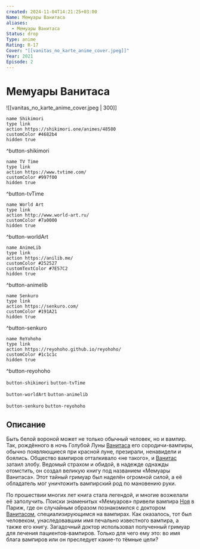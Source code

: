 ```yaml
---
created: 2024-11-04T14:21:25+03:00
Name: Мемуары Ванитаса
aliases:
  - Мемуары Ванитаса
Status: drop
Type: anime
Rating: R-17
Cover: "[[vanitas_no_karte_anime_cover.jpeg]]"
Year: 2021
Episode: 2
---
```


# Мемуары Ванитаса

![[vanitas_no_karte_anime_cover.jpeg | 300]]

```button
name Shikimori
type link
action https://shikimori.one/animes/48580
customColor #4682b4
hidden true
```
^button-shikimori

```button
name TV Time
type link
action https://www.tvtime.com/
customColor #997f00
hidden true
```
^button-tvTime

```button
name World Art
type link
action http://www.world-art.ru/
customColor #7a0000
hidden true
```
^button-worldArt

```button
name AnimeLib
type link
action https://anilib.me/
customColor #252527
customTextColor #7E57C2
hidden true
```
^button-animelib

```button
name Senkuro
type link
action https://senkuro.com/
customColor #191A21
hidden true
```
^button-senkuro

```button
name ReYohoho
type link
action https://reyohoho.github.io/reyohoho/
customColor #1c1c1c
hidden true
```
^button-reyohoho

`button-shikimori` `button-tvTime`

`button-worldArt` `button-animelib`

`button-senkuro` `button-reyohoho`

## Описание

Быть белой вороной может не только обычный человек, но и вампир. Так, рождённого в ночь Голубой Луны [Ванитаса](https://shikimori.one/characters/138391-vampire-of-the-blue-moon) его сородичи-вампиры, обычно появляющиеся при красной луне, презирали, ненавидели и боялись. Общество вампиров отталкивало «не такого», и [Ванитас](https://shikimori.one/characters/138391-vampire-of-the-blue-moon) затаил злобу. Ведомый страхом и обидой, в надежде однажды отомстить, он создал великую книгу под названием «Мемуары Ванитаса». Этот тайный гримуар был наделён огромной силой, а её обладатель мог уничтожить вампирский род по мановению руки.
  
По прошествии многих лет книга стала легендой, и многие возжелали её заполучить. Поиски знаменитых «Мемуаров» привели вампира [Ноя](https://shikimori.one/characters/136692-no-archiviste) в Париж, где он случайным образом познакомился с доктором [Ванитасом](https://shikimori.one/characters/136691-vanitas), специализирующимся на вампирах. Как оказалось, тот был человеком, унаследовавшим имя печально известного вампира, а также его книгу. Загадочный доктор использовал полученный гримуар для лечения пациентов-вампиров. Только для чего ему это: во имя блага вампиров или он преследует какие-то тёмные цели?
